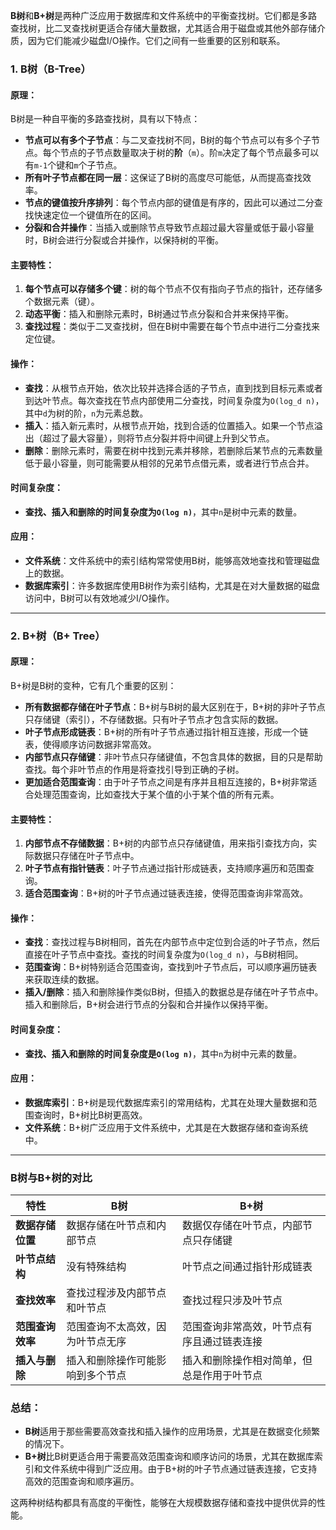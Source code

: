 **B树**和**B+树**是两种广泛应用于数据库和文件系统中的平衡查找树。它们都是多路查找树，比二叉查找树更适合存储大量数据，尤其适合用于磁盘或其他外部存储介质，因为它们能减少磁盘I/O操作。它们之间有一些重要的区别和联系。

### 1. **B树（B-Tree）**

#### 原理：
B树是一种自平衡的多路查找树，具有以下特点：
- **节点可以有多个子节点**：与二叉查找树不同，B树的每个节点可以有多个子节点。每个节点的子节点数量取决于树的**阶**（`m`）。阶`m`决定了每个节点最多可以有`m-1`个键和`m`个子节点。
- **所有叶子节点都在同一层**：这保证了B树的高度尽可能低，从而提高查找效率。
- **节点的键值按升序排列**：每个节点内部的键值是有序的，因此可以通过二分查找快速定位一个键值所在的区间。
- **分裂和合并操作**：当插入或删除节点导致节点超过最大容量或低于最小容量时，B树会进行分裂或合并操作，以保持树的平衡。

#### 主要特性：
1. **每个节点可以存储多个键**：树的每个节点不仅有指向子节点的指针，还存储多个数据元素（键）。
2. **动态平衡**：插入和删除元素时，B树通过节点分裂和合并来保持平衡。
3. **查找过程**：类似于二叉查找树，但在B树中需要在每个节点中进行二分查找来定位键。

#### 操作：
- **查找**：从根节点开始，依次比较并选择合适的子节点，直到找到目标元素或者到达叶节点。每次查找在节点内部使用二分查找，时间复杂度为`O(log_d n)`，其中`d`为树的阶，`n`为元素总数。
- **插入**：插入新元素时，从根节点开始，找到合适的位置插入。如果一个节点溢出（超过了最大容量），则将节点分裂并将中间键上升到父节点。
- **删除**：删除元素时，需要在树中找到元素并移除，若删除后某节点的元素数量低于最小容量，则可能需要从相邻的兄弟节点借元素，或者进行节点合并。

#### 时间复杂度：
- **查找、插入和删除的时间复杂度为`O(log n)`**，其中`n`是树中元素的数量。

#### 应用：
- **文件系统**：文件系统中的索引结构常常使用B树，能够高效地查找和管理磁盘上的数据。
- **数据库索引**：许多数据库使用B树作为索引结构，尤其是在对大量数据的磁盘访问中，B树可以有效地减少I/O操作。

---

### 2. **B+树（B+ Tree）**

#### 原理：
B+树是B树的变种，它有几个重要的区别：
- **所有数据都存储在叶子节点**：B+树与B树的最大区别在于，B+树的非叶子节点只存储键（索引），不存储数据。只有叶子节点才包含实际的数据。
- **叶子节点形成链表**：B+树的所有叶子节点通过指针相互连接，形成一个链表，使得顺序访问数据非常高效。
- **内部节点只存储键**：非叶节点只存储键值，不包含具体的数据，目的只是帮助查找。每个非叶节点的作用是将查找引导到正确的子树。
- **更加适合范围查询**：由于叶子节点之间是有序并且相互连接的，B+树非常适合处理范围查询，比如查找大于某个值的小于某个值的所有元素。

#### 主要特性：
1. **内部节点不存储数据**：B+树的内部节点只存储键值，用来指引查找方向，实际数据只存储在叶子节点中。
2. **叶子节点有指针链表**：叶子节点通过指针形成链表，支持顺序遍历和范围查询。
3. **适合范围查询**：B+树的叶子节点通过链表连接，使得范围查询非常高效。

#### 操作：
- **查找**：查找过程与B树相同，首先在内部节点中定位到合适的叶子节点，然后直接在叶子节点中查找。查找的时间复杂度为`O(log_d n)`，与B树相同。
- **范围查询**：B+树特别适合范围查询，查找到叶子节点后，可以顺序遍历链表来获取连续的数据。
- **插入/删除**：插入和删除操作类似B树，但插入的数据总是存储在叶子节点中。插入和删除后，B+树会进行节点的分裂和合并操作以保持平衡。

#### 时间复杂度：
- **查找、插入和删除的时间复杂度是`O(log n)`**，其中`n`为树中元素的数量。

#### 应用：
- **数据库索引**：B+树是现代数据库索引的常用结构，尤其在处理大量数据和范围查询时，B+树比B树更高效。
- **文件系统**：B+树广泛应用于文件系统中，尤其是在大数据存储和查询系统中。

---

### B树与B+树的对比

| 特性               | B树                                      | B+树                                  |
|--------------------|------------------------------------------|--------------------------------------|
| **数据存储位置**   | 数据存储在叶节点和内部节点              | 数据仅存储在叶节点，内部节点只存储键  |
| **叶节点结构**     | 没有特殊结构                             | 叶节点之间通过指针形成链表            |
| **查找效率**       | 查找过程涉及内部节点和叶节点            | 查找过程只涉及叶节点                  |
| **范围查询效率**   | 范围查询不太高效，因为叶节点无序         | 范围查询非常高效，叶节点有序且通过链表连接 |
| **插入与删除**     | 插入和删除操作可能影响到多个节点          | 插入和删除操作相对简单，但总是作用于叶节点 |

### 总结：
- **B树**适用于那些需要高效查找和插入操作的应用场景，尤其是在数据变化频繁的情况下。
- **B+树**比B树更适合用于需要高效范围查询和顺序访问的场景，尤其在数据库索引和文件系统中得到广泛应用。由于B+树的叶子节点通过链表连接，它支持高效的范围查询和顺序遍历。

这两种树结构都具有高度的平衡性，能够在大规模数据存储和查找中提供优异的性能。